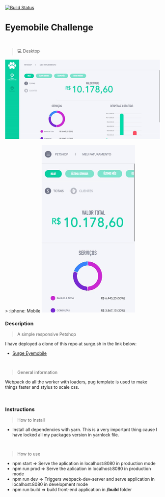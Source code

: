 [![Build Status](https://travis-ci.org/darkfrontcode/eye-mobile-challenge.svg?branch=master)](https://travis-ci.org/darkfrontcode/eye-mobile-challenge)


# Eyemobile Challenge

</br>

> :computer: Desktop
<img src="https://github.com/darkfrontcode/eye-mobile-challenge/blob/master/midias/desktop.gif">
</br>
</br>
> :iphone: Mobile
<img src="https://github.com/darkfrontcode/eye-mobile-challenge/blob/master/midias/phone.gif">

</br>

### Description

> A simple responsive Petshop

I have deployed a clone of this repo at surge.sh in the link below:
<br>
* [Surge Eyemobile](http://eyemobile.surge.sh/)

<br>

> General information

Webpack do all the worker with loaders, pug template is used to make things faster and stylus to scale css.

<br>

### Instructions

> How to install

* Install all dependencies with yarn. This is a very important thing cause I have locked all my packages version in yarnlock file.

<br>

> How to use

* npm start				    =>  Serve the aplication in localhost:8080 in production mode
* npm run prod			  =>  Serve the aplication in localhost:8080 in production mode
* npm run dev			    =>  Triggers webpack-dev-server and serve application in localhost:8080 in development mode
* npm run build			  =>  build front-end application in **/build** folder
